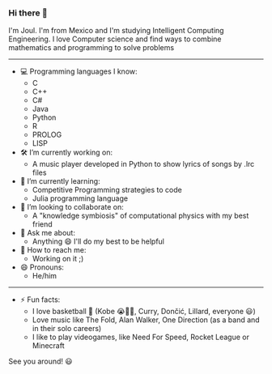 ### Hi there 👋

I'm Joul. I'm from Mexico and I'm studying Intelligent Computing Engineering. I love Computer science and find ways to combine mathematics and programming to solve problems

---

- 💻 Programming languages I know:
  - C
  - C++
  - C#
  - Java
  - Python
  - R
  - PROLOG
  - LISP
- 🛠️ I’m currently working on:
  - A music player developed in Python to show lyrics of songs by .lrc files
- 📖 I’m currently learning:
  - Competitive Programming strategies to code
  - Julia programming language
- 👥 I’m looking to collaborate on:
  - A "knowledge symbiosis" of computational physics with my best friend
- 💬 Ask me about:
  - Anything 😄 I'll do my best to be helpful
- 📲 How to reach me:
  - Working on it ;)
- 😄 Pronouns:
  - He/him

---

- ⚡ Fun facts:
  - I love basketball 🏀 (Kobe 😭💛💜, Curry, Dončić, Lillard, everyone 😃)
  - Love music like The Fold, Alan Walker, One Direction (as a band and in their solo careers)
  - I like to play videogames, like Need For Speed, Rocket League or Minecraft

See you around! 😃
